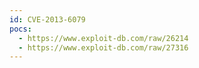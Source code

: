 ```yaml
---
id: CVE-2013-6079
pocs:
  - https://www.exploit-db.com/raw/26214
  - https://www.exploit-db.com/raw/27316
---
```

